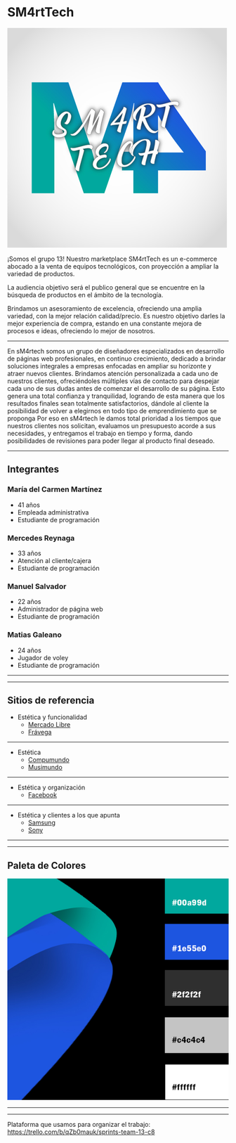 # SM4rtTech
![logo sm4rttech](./wireframes/logo-smarttech.jpg)


¡Somos el grupo 13!
Nuestro marketplace SM4rtTech es un e-commerce abocado a la venta de equipos tecnológicos, con proyección a ampliar la variedad de productos.

La audiencia objetivo será el publico general que se encuentre en la búsqueda de productos en el ámbito de la tecnología.

Brindamos un asesoramiento de excelencia, ofreciendo una amplia variedad, con la mejor relación calidad/precio. Es nuestro objetivo darles la mejor experiencia de compra, estando en una constante mejora de procesos e ideas, ofreciendo lo mejor de nosotros.

___

En sM4rtech  somos un grupo de diseñadores especializados en desarrollo de páginas web profesionales, en continuo crecimiento, dedicado a brindar soluciones integrales a empresas enfocadas en ampliar su horizonte y atraer nuevos clientes. 
Brindamos atención personalizada a cada uno de nuestros clientes, ofreciéndoles múltiples vías de contacto para despejar cada uno de sus dudas antes de comenzar el desarrollo de su página. Esto genera una total confianza y tranquilidad, logrando de esta manera que los resultados finales sean totalmente satisfactorios, dándole al cliente la posibilidad de volver a elegirnos en todo tipo de emprendimiento que se proponga
Por eso en sM4rtech le damos total prioridad a los tiempos que nuestros clientes nos solicitan, evaluamos un presupuesto acorde a sus necesidades, y entregamos el trabajo en tiempo y forma, dando posibilidades de revisiones para poder llegar al producto final deseado.
___  


## Integrantes

### María del Carmen Martínez 

- 41 años  
- Empleada administrativa  
- Estudiante de programación

### Mercedes Reynaga
- 33 años
- Atención al cliente/cajera
- Estudiante de programación

### Manuel Salvador
- 22 años
- Administrador de página web
- Estudiante de programación

### Matias Galeano
- 24 años
- Jugador de voley
- Estudiante de programación

___
___

## Sitios de referencia

- Estética y funcionalidad
    - [Mercado Libre](https://www.mercadolibre.com.ar/)
    - [Frávega](https://www.fravega.com/)
___
- Estética
    - [Compumundo](https://www.compumundo.com.ar/)
    - [Musimundo](https://www.musimundo.com/)
___
- Estética y organización
    - [Facebook](https://www.facebook.com/)
___
- Estética y clientes a los que apunta
    - [Samsung](https://www.samsung.com/ar/)
    - [Sony](https://www.sony.com/en/)

___
___

## Paleta de Colores  

![paleta de colores](./wireframes/paleta-de-colores.jpg)

___
___

Plataforma que usamos para organizar el trabajo:
https://trello.com/b/qZb0mauk/sprints-team-13-c8